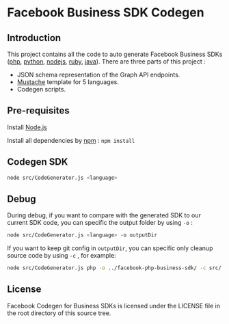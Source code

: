 # Facebook Business SDK Codegen

## Introduction

This project contains all the code to auto generate Facebook Business SDKs
([php](https://github.com/facebook/facebook-php-business-sdk),
[python](https://github.com/facebook/facebook-python-business-sdk),
[nodejs](https://github.com/facebook/facebook-nodejs-business-sdk),
[ruby](https://github.com/facebook/facebook-ruby-business-sdk),
[java](https://github.com/facebook/facebook-java-business-sdk)). There are three
parts of this project :

- JSON schema representation of the Graph API endpoints.
- [Mustache](https://mustache.github.io/) template for 5 languages.
- Codegen scripts.

## Pre-requisites

Install [Node.js](https://nodejs.org/en/)

Install all dependencies by [npm](https://www.npmjs.com/) : `npm install`

## Codegen SDK

```bash
node src/CodeGenerator.js <language>
```

## Debug

During debug, if you want to compare with the generated SDK to our current SDK
code, you can specific the output folder by using `-o` :

```bash
node src/CodeGenerator.js <language> -o outputDir
```

If you want to keep git config in `outputDir`, you can specific only cleanup
source code by using `-c` , for example:

```bash
node src/CodeGenerator.js php -o ../facebook-php-business-sdk/ -c src/
```

## License

Facebook Codegen for Business SDKs is licensed under the LICENSE file in the
root directory of this source tree.
